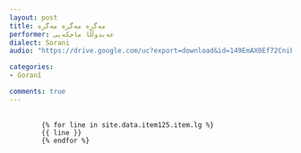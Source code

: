 ```yaml
---
layout: post
title: مه‌گره‌ مه‌گره‌ مه‌گره‌
performer: عه‌بدوڵڵا ماچکه‌یی
dialect: Sorani
audio: "https://drive.google.com/uc?export=download&id=149EmAX0Ef72CniLvUTLyuM7pWWPnb_mz"

categories:
- Goranî

comments: true
---
```


<div class="language-plaintext highlighter-rouge">
    <div class="highlight">
        <pre class="highlight">
            <code>
        {% for line in site.data.item125.item.lg %}
        {{ line }}
        {% endfor %}
            </code>
        </pre>
    </div>
</div>

